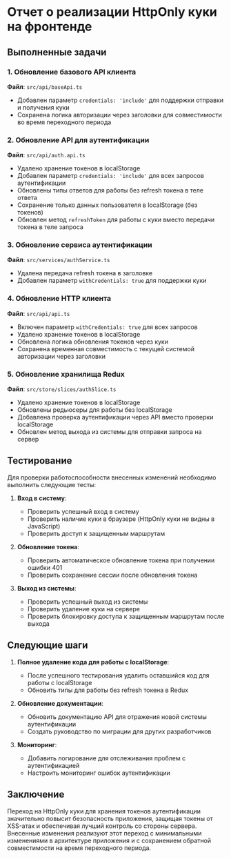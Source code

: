 # Отчет о реализации HttpOnly куки на фронтенде

## Выполненные задачи

### 1. Обновление базового API клиента

**Файл**: `src/api/baseApi.ts`
- Добавлен параметр `credentials: 'include'` для поддержки отправки и получения куки
- Сохранена логика авторизации через заголовки для совместимости во время переходного периода

### 2. Обновление API для аутентификации

**Файл**: `src/api/auth.api.ts`
- Удалено хранение токенов в localStorage
- Добавлен параметр `credentials: 'include'` для всех запросов аутентификации
- Обновлены типы ответов для работы без refresh токена в теле ответа
- Сохранение только данных пользователя в localStorage (без токенов)
- Обновлен метод `refreshToken` для работы с куки вместо передачи токена в теле запроса

### 3. Обновление сервиса аутентификации

**Файл**: `src/services/authService.ts`
- Удалена передача refresh токена в заголовке
- Добавлен параметр `withCredentials: true` для поддержки куки

### 4. Обновление HTTP клиента

**Файл**: `src/api/api.ts`
- Включен параметр `withCredentials: true` для всех запросов
- Удалено хранение токенов в localStorage
- Обновлена логика обновления токенов через куки
- Сохранена временная совместимость с текущей системой авторизации через заголовки

### 5. Обновление хранилища Redux

**Файл**: `src/store/slices/authSlice.ts`
- Удалено хранение токенов в localStorage
- Обновлены редьюсеры для работы без localStorage
- Добавлена проверка аутентификации через API вместо проверки localStorage
- Обновлен метод выхода из системы для отправки запроса на сервер

## Тестирование

Для проверки работоспособности внесенных изменений необходимо выполнить следующие тесты:

1. **Вход в систему**:
   - Проверить успешный вход в систему
   - Проверить наличие куки в браузере (HttpOnly куки не видны в JavaScript)
   - Проверить доступ к защищенным маршрутам

2. **Обновление токена**:
   - Проверить автоматическое обновление токена при получении ошибки 401
   - Проверить сохранение сессии после обновления токена

3. **Выход из системы**:
   - Проверить успешный выход из системы
   - Проверить удаление куки на сервере
   - Проверить блокировку доступа к защищенным маршрутам после выхода

## Следующие шаги

1. **Полное удаление кода для работы с localStorage**:
   - После успешного тестирования удалить оставшийся код для работы с localStorage
   - Обновить типы для работы без refresh токена в Redux

2. **Обновление документации**:
   - Обновить документацию API для отражения новой системы аутентификации
   - Создать руководство по миграции для других разработчиков

3. **Мониторинг**:
   - Добавить логирование для отслеживания проблем с аутентификацией
   - Настроить мониторинг ошибок аутентификации

## Заключение

Переход на HttpOnly куки для хранения токенов аутентификации значительно повысит безопасность приложения, защищая токены от XSS-атак и обеспечивая лучший контроль со стороны сервера. Внесенные изменения реализуют этот переход с минимальными изменениями в архитектуре приложения и с сохранением обратной совместимости на время переходного периода. 